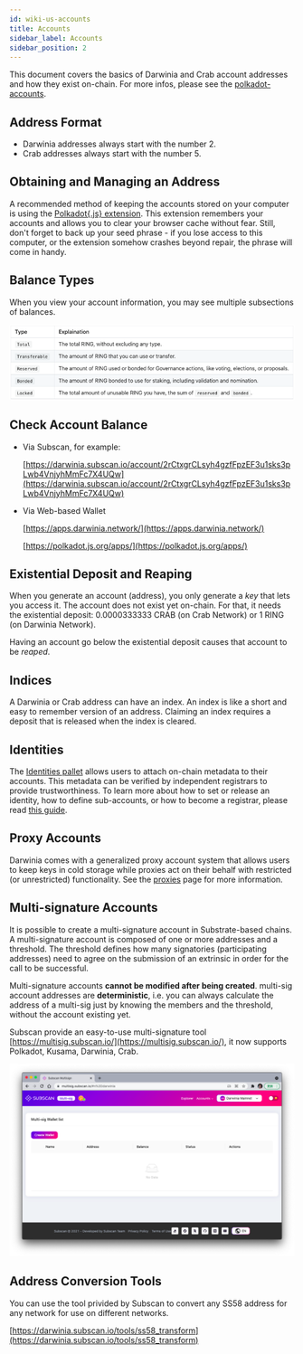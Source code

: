 ```yaml
---
id: wiki-us-accounts
title: Accounts
sidebar_label: Accounts
sidebar_position: 2
---
```


This document covers the basics of Darwinia and Crab account addresses and how they exist on-chain. For more infos, please see the [polkadot-accounts](https://wiki.polkadot.network/docs/learn-accounts).

## Address Format

- Darwinia addresses always start with the number 2.
- Crab addresses always start with the number 5.

## Obtaining and Managing an Address

A recommended method of keeping the accounts stored on your computer is using the [Polkadot{.js} extension](https://github.com/polkadot-js/extension). This extension remembers your accounts and allows you to clear your browser cache without fear. Still, don't forget to back up your seed phrase - if you lose access to this computer, or the extension somehow crashes beyond repair, the phrase will come in handy.

## Balance Types

When you view your account information, you may see multiple subsections of balances.

![balance-types](../assets/wiki-us-accounts-balance-types.png)

## Check Account Balance

- Via Subscan, for example:

    [https://darwinia.subscan.io/account/2rCtxgrCLsyh4gzfFpzEF3u1sks3pLwb4VnjyhMmFc7X4UQw](https://darwinia.subscan.io/account/2rCtxgrCLsyh4gzfFpzEF3u1sks3pLwb4VnjyhMmFc7X4UQw)

- Via Web-based Wallet

    [https://apps.darwinia.network/](https://apps.darwinia.network/)

    [https://polkadot.js.org/apps/](https://polkadot.js.org/apps/)

## Existential Deposit and Reaping

When you generate an account (address), you only generate a *key* that lets you access it. The account does not exist yet on-chain. For that, it needs the existential deposit: 0.0000333333 CRAB (on Crab Network) or 1 RING (on Darwinia Network).

Having an account go below the existential deposit causes that account to be *reaped*.

## Indices

A Darwinia or Crab address can have an index. An index is like a short and easy to remember version of an address. Claiming an index requires a deposit that is released when the index is cleared.

## Identities

The [Identities pallet](https://github.com/paritytech/substrate/tree/master/frame/identity) allows users to attach on-chain metadata to their accounts. This metadata can be verified by independent registrars to provide trustworthiness. To learn more about how to set or release an identity, how to define sub-accounts, or how to become a registrar, please read [this guide](https://wiki.polkadot.network/docs/learn-identity).

## Proxy Accounts

Darwinia comes with a generalized proxy account system that allows users to keep keys in cold storage while proxies act on their behalf with restricted (or unrestricted) functionality. See the [proxies](https://wiki.polkadot.network/docs/learn-proxies) page for more information.

## Multi-signature Accounts

It is possible to create a multi-signature account in Substrate-based chains. A multi-signature account is composed of one or more addresses and a threshold. The threshold defines how many signatories (participating addresses) need to agree on the submission of an extrinsic in order for the call to be successful.

Multi-signature accounts **cannot be modified after being created**. multi-sig account addresses are **deterministic**, i.e. you can always calculate the address of a multi-sig just by knowing the members and the threshold, without the account existing yet.

Subscan provide an easy-to-use multi-signature tool [https://multisig.subscan.io/](https://multisig.subscan.io/), it now supports Polkadot, Kusama, Darwinia, Crab.

![subscan](../assets/wiki-us-accounts-subscan.png)

## Address Conversion Tools

You can use the tool privided by Subscan to convert any SS58 address for any network for use on different networks.

[https://darwinia.subscan.io/tools/ss58_transform](https://darwinia.subscan.io/tools/ss58_transform)
